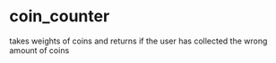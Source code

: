 # coin_counter
takes weights of coins and returns if the user has collected the wrong amount of coins
